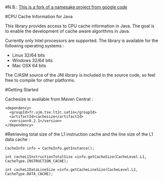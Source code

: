 #N.B.: [This is a fork of a namesake project from google code](https://code.google.com/archive/p/cachesize/)

#CPU Cache Information for Java

This library provides access to CPU cache information in Java. The goal is to enable the development of cache aware algorithms in Java.

Currently only Intel processors are supported. The library is available for the following operating systems : 

* Linux 32/64 bits 
* Windows 32/64 bits 
* Mac OSX 64 bits

The C/ASM source of the JNI library is included in the source code, so feel free to compile for other platforms.

#Getting Started

Cachesize is available from Maven Central : 

```
<dependency> 
  <groupId>fr.ujm.tse.lt2c.satin</groupId> 
  <artifactId>cachesize</artifactId> 
  <version>0.2.1</version> 
</dependency>
```

#Retrieving total size of the L1 instruction cache and the line size of the L1 data cache : 
```
CacheInfo info = CacheInfo.getInstance(); 

int cacheL1InstructionTotalSize =info.getCacheSize(CacheLevel.L1, CacheType.INSTRUCTION_CACHE); 

int cacheL1DataLineSize =info.getCacheLineSize(CacheLevel.L1, CacheType.DATA_CACHE); 
```
